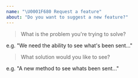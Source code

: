 ```yaml
---
name: "\U0001F680 Request a feature"
about: "Do you want to suggest a new feature?"
---
```


<!-- Please answer the following. Issues that do not will be closed. -->

> What is the problem you're trying to solve?

e.g. "We need the ability to see what's been sent..."

> What solution would you like to see?

e.g. "A new method to see whats been sent..."

<!--
Before posting, please check that the feature hasn't already been:
1. added in the next release (https://github.com/phantomstudios/react-gtm/blob/master/CHANGELOG.md)
2. discussed previously (https://github.com/phantomstudios/react-gtm/search)
-->

<!--
You can help us add the feature more quickly by:
1. Providing as much detail as possible in this issue

Once the feature is approved, you can help out further by:
1. Writing the code and submitting a PR.
-->
